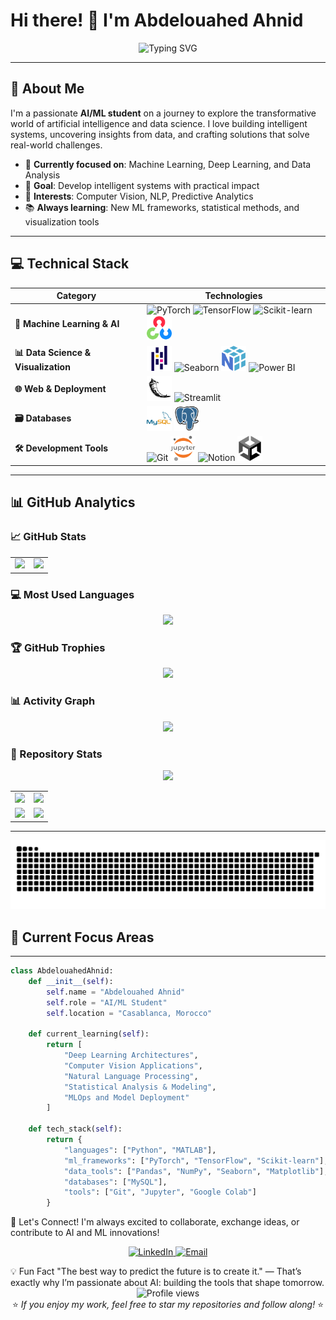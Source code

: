 # Hi there! 👋 I'm Abdelouahed Ahnid

<div align="center">
  <img src="https://readme-typing-svg.herokuapp.com?font=Fira+Code&pause=1000&color=2E9EF7&center=true&vCenter=true&width=435&lines=AI%2FML+Student;Data+Science+Enthusiast;Machine+Learning+Explorer;Intelligent+Systems+Developer" alt="Typing SVG" />
</div>

---

## 🚀 About Me

I'm a passionate **AI/ML student** on a journey to explore the transformative world of artificial intelligence and data science. I love building intelligent systems, uncovering insights from data, and crafting solutions that solve real-world challenges.

- 🔬 **Currently focused on**: Machine Learning, Deep Learning, and Data Analysis  
- 🎯 **Goal**: Develop intelligent systems with practical impact  
- 🌟 **Interests**: Computer Vision, NLP, Predictive Analytics  
- 📚 **Always learning**: New ML frameworks, statistical methods, and visualization tools  

---

## 💻 Technical Stack

| Category               | Technologies                                                                                     |
|------------------------|--------------------------------------------------------------------------------------------------|
| **🧠 Machine Learning & AI**           | <img src="https://www.vectorlogo.zone/logos/pytorch/pytorch-icon.svg" width="40" title="PyTorch"/> <img src="https://www.vectorlogo.zone/logos/tensorflow/tensorflow-icon.svg" width="40" title="TensorFlow"/> <img src="https://upload.wikimedia.org/wikipedia/commons/0/05/Scikit_learn_logo_small.svg" width="40" title="Scikit-learn"/> <img src="https://raw.githubusercontent.com/devicons/devicon/master/icons/opencv/opencv-original.svg" width="40" title="OpenCV"/> |
| **📊 Data Science & Visualization**           | <img src="https://raw.githubusercontent.com/devicons/devicon/master/icons/pandas/pandas-original.svg" width="40" title="Pandas"/> <img src="https://seaborn.pydata.org/_images/logo-mark-lightbg.svg" width="40" title="Seaborn"/> <img src="https://raw.githubusercontent.com/devicons/devicon/master/icons/numpy/numpy-original.svg" width="40" title="NumPy"/> <img src="https://upload.wikimedia.org/wikipedia/commons/c/cf/New_Power_BI_Logo.svg" width="40" title="Power BI"/> |
| **🌐 Web & Deployment**           | <img src="https://raw.githubusercontent.com/devicons/devicon/master/icons/flask/flask-original.svg" width="40" title="Flask"/> <img src="https://streamlit.io/images/brand/streamlit-mark-color.svg" width="40" title="Streamlit"/> |
| **🗃️ Databases**                 | <img src="https://raw.githubusercontent.com/devicons/devicon/master/icons/mysql/mysql-original-wordmark.svg" width="40" title="MySQL"/> <img src="https://raw.githubusercontent.com/devicons/devicon/master/icons/postgresql/postgresql-original.svg" width="40" title="PostgreSQL"/> |
| **🛠️ Development Tools**           | <img src="https://www.vectorlogo.zone/logos/git-scm/git-scm-icon.svg" width="40" title="Git"/> <img src="https://raw.githubusercontent.com/devicons/devicon/master/icons/jupyter/jupyter-original-wordmark.svg" width="40" title="Jupyter"/> <img src="https://upload.wikimedia.org/wikipedia/commons/e/e9/Notion-logo.svg" width="40" title="Notion"/> <img src="https://raw.githubusercontent.com/devicons/devicon/master/icons/unity/unity-original.svg" width="40" title="Unity"/> |
---

## 📊 GitHub Analytics

### 📈 GitHub Stats
<div align="center">
  <table>
    <tr>
      <td><img src="https://github-readme-stats.vercel.app/api?username=ahnidabdo1&show_icons=true&theme=tokyonight&include_all_commits=true&count_private=true&hide_border=true" /></td>
      <td><img src="https://github-readme-streak-stats.herokuapp.com/?user=ahnidabdo1&theme=tokyonight&hide_border=true" /></td>
    </tr>
  </table>
</div>

### 💻 Most Used Languages
<div align="center">
  <img src="https://github-readme-stats.vercel.app/api/top-langs/?username=ahnidabdo1&layout=compact&theme=tokyonight&hide_border=true&langs_count=10" />
</div>

### 🏆 GitHub Trophies
<div align="center">
  <img src="https://github-profile-trophy.vercel.app/?username=ahnidabdo1&theme=tokyonight&no-frame=true&no-bg=false&margin-w=4&row=1" />
</div>

### 📊 Activity Graph
<div align="center">
  <img src="https://github-readme-activity-graph.vercel.app/graph?username=ahnidabdo1&theme=tokyo-night&hide_border=true" />
</div>

### 💼 Repository Stats
<div align="center">
  <img src="https://github-profile-summary-cards.vercel.app/api/cards/profile-details?username=ahnidabdo1&theme=tokyonight" />
</div>
<div align="center">
  <table>
    <tr>
      <td><img src="https://github-profile-summary-cards.vercel.app/api/cards/repos-per-language?username=ahnidabdo1&theme=tokyonight" /></td>
      <td><img src="https://github-profile-summary-cards.vercel.app/api/cards/most-commit-language?username=ahnidabdo1&theme=tokyonight" /></td>
    </tr>
    <tr>
      <td><img src="https://github-profile-summary-cards.vercel.app/api/cards/stats?username=ahnidabdo1&theme=tokyonight" /></td>
      <td><img src="https://github-profile-summary-cards.vercel.app/api/cards/productive-time?username=ahnidabdo1&theme=tokyonight&utc_offset=0" /></td>
    </tr>
  </table>
</div>

---
<p align="center">
<img src="https://raw.githubusercontent.com/xdweeb/xdweeb/output/snake.svg" alt="Snake animation" />
</p>

###
## 🎯 Current Focus Areas

---
```python
class AbdelouahedAhnid:
    def __init__(self):
        self.name = "Abdelouahed Ahnid"
        self.role = "AI/ML Student"
        self.location = "Casablanca, Morocco"

    def current_learning(self):
        return [
            "Deep Learning Architectures",
            "Computer Vision Applications",
            "Natural Language Processing",
            "Statistical Analysis & Modeling",
            "MLOps and Model Deployment"
        ]

    def tech_stack(self):
        return {
            "languages": ["Python", "MATLAB"],
            "ml_frameworks": ["PyTorch", "TensorFlow", "Scikit-learn"],
            "data_tools": ["Pandas", "NumPy", "Seaborn", "Matplotlib"],
            "databases": ["MySQL"],
            "tools": ["Git", "Jupyter", "Google Colab"]
        }
```
🤝 Let's Connect!
I'm always excited to collaborate, exchange ideas, or contribute to AI and ML innovations!

<p align="center"> <a href="https://linkedin.com/in/abdelouahed-ahnid" target="_blank"> <img src="https://img.shields.io/badge/LinkedIn-0077B5?style=for-the-badge&logo=linkedin&logoColor=white" alt="LinkedIn"/> </a> <a href="mailto:ahnidabdelouahed@gmail.com"> <img src="https://img.shields.io/badge/Email-D14836?style=for-the-badge&logo=gmail&logoColor=white" alt="Email"/> </a> </p>
💡 Fun Fact
"The best way to predict the future is to create it."
— That’s exactly why I’m passionate about AI: building the tools that shape tomorrow.

<div align="center"> <img src="https://komarev.com/ghpvc/?username=ahnidabdo1&color=blueviolet&style=flat-square&label=Profile+Views" alt="Profile views"/> </div> <div align="center"> ⭐ <i>If you enjoy my work, feel free to star my repositories and follow along!</i> ⭐ </div>
